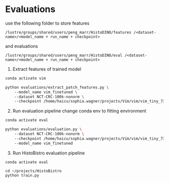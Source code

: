 # Evaluations

use the following folder to store features

```
/lustre/groups/shared/users/peng_marr/HistoDINO/features /<dataset-name>/<model_name + run_name + checkpoint>
```

and evaluations

```
/lustre/groups/shared/users/peng_marr/HistoDINO/eval /<dataset-name>/<model_name + run_name + checkpoint>
```

1. Extract features of trained model

```bash
conda activate vim

python evaluations/extract_patch_features.py \ 
    --model_name vim_finetuned \ 
    --dataset NCT-CRC-100k-nonorm \ 
    --checkpoint /home/haicu/sophia.wagner/projects/Vim/vim/vim_tiny_73p1.pth 
```

2. Run evaluation pipeline
   change conda env to fitting environment

```bash
conda activate eval

python evaluations/evaluation.py \ 
    --dataset NCT-CRC-100k-nonorm \ 
    --checkpoint /home/haicu/sophia.wagner/projects/Vim/vim/vim_tiny_73p1.pth \ 
    --model_name vim_finetuned
```

3. Run HistoBistro evaluation pipeline

```
conda activate eval

cd ~/projects/HistoBistro
python train.py
```
